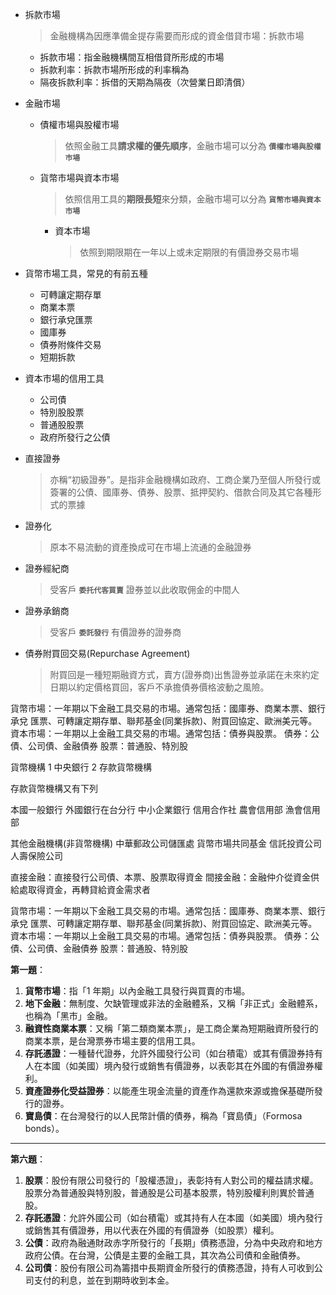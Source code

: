 - 拆款市場  
  > 金融機構為因應準備金提存需要而形成的資金借貸市場：拆款市場  
   - 拆款市場：指金融機構間互相借貸所形成的市場  
   - 拆款利率：拆款市場所形成的利率稱為  
   - 隔夜拆款利率：拆借的天期為隔夜（次營業日即清償）  


- 金融市場
  - 債權市場與股權巿場  
    > 依照金融工具**請求權的優先順序**，金融市場可以分為 **`債權市場與股權巿場`**
  
  - 貨幣市場與資本市場
    > 依照信用工具的**期限長短**來分類，金融市場可以分為 **`貨幣市場與資本市場`**
    - 資本市場  
      > 依照到期限期在一年以上或未定期限的有價證券交易市場  


- 貨幣市場工具，常見的有前五種
  - 可轉讓定期存單
  - 商業本票
  - 銀行承兌匯票
  - 國庫券
  - 債券附條件交易
  - 短期拆款

- 資本市場的信用工具
  - 公司債
  - 特別股股票
  - 普通股股票
  - 政府所發行之公債

- 直接證券  
  > 亦稱“初級證券”。是指非金融機構如政府、工商企業乃至個人所發行或簽署的公債、國庫券、債券、股票、抵押契約、借款合同及其它各種形式的票據  

- 證券化
  > 原本不易流動的資產換成可在市場上流通的金融證券

- 證券經紀商
  > 受客戶 **`委托代客買賣`** 證券並以此收取佣金的中間人

- 證券承銷商
  > 受客戶 **`委託發行`** 有價證券的證券商

- 債券附買回交易(Repurchase Agreement)
  > 附買回是一種短期融資方式，賣方(證券商)出售證券並承諾在未來約定日期以約定價格買回，客戶不承擔債券價格波動之風險。

貨幣市場：一年期以下金融工具交易的市場。通常包括：國庫券、商業本票、銀行承兌  匯票、可轉讓定期存單、聯邦基金(同業拆款)、附買回協定、歐洲美元等。
資本市場：一年期以上金融工具交易的市場。通常包括：債券與股票。
債券：公債、公司債、金融債券
股票：普通股、特別股


貨幣機構 1 中央銀行 2 存款貨幣機構 

存款貨幣機構又有下列 

本國一般銀行 
外國銀行在台分行 
中小企業銀行 
信用合作社 
農會信用部 
漁會信用部 

其他金融機構(非貨幣機構) 
中華郵政公司儲匯處 
貨幣市場共同基金 
信託投資公司 
人壽保險公司 

直接金融：直接發行公司債、本票、股票取得資金
間接金融：金融仲介從資金供給處取得資金，再轉貸給資金需求者

貨幣市場：一年期以下金融工具交易的市場。通常包括：國庫券、商業本票、銀行承兌  匯票、可轉讓定期存單、聯邦基金(同業拆款)、附買回協定、歐洲美元等。
資本市場：一年期以上金融工具交易的市場。通常包括：債券與股票。
債券：公債、公司債、金融債券
股票：普通股、特別股


**第一題**：

1. **貨幣市場**：指「1 年期」以內金融工具發行與買賣的市場。
2. **地下金融**：無制度、欠缺管理或非法的金融體系，又稱「非正式」金融體系，也稱為「黑市」金融。
3. **融資性商業本票**：又稱「第二類商業本票」，是工商企業為短期融資所發行的商業本票，是台灣票券市場主要的信用工具。
4. **存託憑證**：一種替代證券，允許外國發行公司（如台積電）或其有價證券持有人在本國（如美國）境內發行或銷售有價證券，以表彰其在外國的有價證券權利。
5. **資產證券化受益證券**：以能產生現金流量的資產作為還款來源或擔保基礎所發行的證券。
6. **寶島債**：在台灣發行的以人民幣計價的債券，稱為「寶島債」（Formosa bonds）。

---

**第六題**：

1. **股票**：股份有限公司發行的「股權憑證」，表彰持有人對公司的權益請求權。股票分為普通股與特別股，普通股是公司基本股票，特別股權利則異於普通股。
2. **存託憑證**：允許外國公司（如台積電）或其持有人在本國（如美國）境內發行或銷售其有價證券，用以代表在外國的有價證券（如股票）權利。
3. **公債**：政府為融通財政赤字所發行的「長期」債務憑證，分為中央政府和地方政府公債。在台灣，公債是主要的金融工具，其次為公司債和金融債券。
4. **公司債**：股份有限公司為籌措中長期資金所發行的債務憑證，持有人可收到公司支付的利息，並在到期時收到本金。

